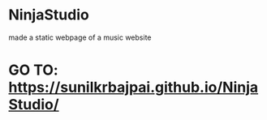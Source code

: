 # NinjaStudio
made a static webpage of a music website

# GO TO: https://sunilkrbajpai.github.io/NinjaStudio/
